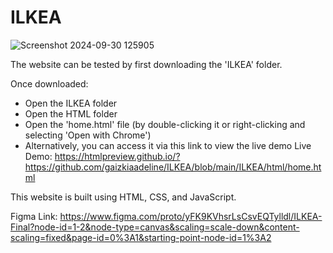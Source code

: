 # ILKEA

![Screenshot 2024-09-30 125905](https://github.com/user-attachments/assets/48a0b9f4-7823-4363-8abd-d73732ae778a)

The website can be tested by first downloading the 'ILKEA' folder.

Once downloaded:
- Open the ILKEA folder
- Open the HTML folder
- Open the 'home.html' file (by double-clicking it or right-clicking and selecting 'Open with Chrome')
- Alternatively, you can access it via this link to view the live demo
  Live Demo: https://htmlpreview.github.io/?https://github.com/gaizkiaadeline/ILKEA/blob/main/ILKEA/html/home.html

This website is built using HTML, CSS, and JavaScript.

Figma Link:
https://www.figma.com/proto/yFK9KVhsrLsCsvEQTylldl/ILKEA-Final?node-id=1-2&node-type=canvas&scaling=scale-down&content-scaling=fixed&page-id=0%3A1&starting-point-node-id=1%3A2
